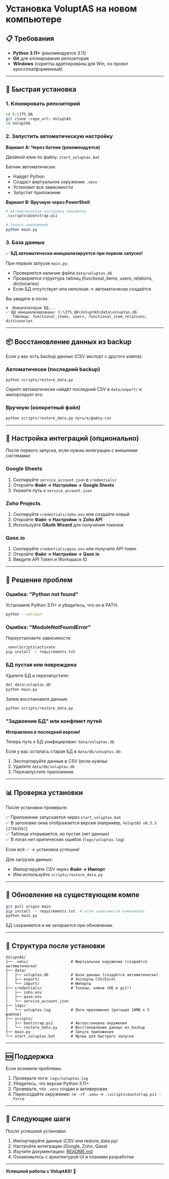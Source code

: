 # Установка VoluptAS на новом компьютере

## 📋 Требования

- **Python 3.11+** (рекомендуется 3.11)
- **Git** для клонирования репозитория
- **Windows** (скрипты адаптированы для Win, но проект кроссплатформенный)

---

## 🚀 Быстрая установка

### 1. Клонировать репозиторий

```bash
cd C:\ITS_QA
git clone <repo_url> VoluptAS
cd VoluptAS
```

### 2. Запустить автоматическую настройку

**Вариант A: Через батник (рекомендуется)**

Двойной клик по файлу: `start_voluptas.bat`

Батник автоматически:
- Найдёт Python
- Создаст виртуальное окружение `.venv`
- Установит все зависимости
- Запустит приложение

**Вариант B: Вручную через PowerShell**

```powershell
# Автоматическая настройка окружения
.\scripts\bootstrap.ps1

# Запуск приложения
python main.py
```

### 3. База данных

✅ **БД автоматически инициализируется при первом запуске!**

При первом запуске `main.py`:
- Проверяется наличие файла `data/voluptas.db`
- Проверяется структура таблиц (functional_items, users, relations, dictionaries)
- Если БД отсутствует или неполная → автоматически создаётся

Вы увидите в логах:

```
⚙️  Инициализирую БД...
✅ БД инициализирована: C:\ITS_QA\VoluptAS\data\voluptas.db
   Таблицы: functional_items, users, functional_item_relations, dictionaries
```

---

## 📦 Восстановление данных из backup

Если у вас есть backup данных (CSV экспорт с другого компа):

### Автоматически (последний backup)

```bash
python scripts/restore_data.py
```

Скрипт автоматически найдёт последний CSV в `data/export/` и импортирует его.

### Вручную (конкретный файл)

```bash
python scripts/restore_data.py путь/к/файлу.csv
```

---

## 🔑 Настройка интеграций (опционально)

После первого запуска, если нужны интеграции с внешними системами:

### Google Sheets

1. Скопируйте `service_account.json` в `credentials/`
2. Откройте **Файл → Настройки → Google Sheets**
3. Укажите путь к `service_account.json`

### Zoho Projects

1. Скопируйте `credentials/zoho.env` или создайте новый
2. Откройте **Файл → Настройки → Zoho API**
3. Используйте **OAuth Wizard** для получения токенов

### Qase.io

1. Скопируйте `credentials/qase.env` или получите API токен
2. Откройте **Файл → Настройки → Qase.io**
3. Введите API Token и Workspace ID

---

## 🐛 Решение проблем

### Ошибка: "Python not found"

Установите Python 3.11+ и убедитесь, что он в PATH:

```bash
python --version
```

### Ошибка: "ModuleNotFoundError"

Переустановите зависимости:

```bash
.venv\Scripts\activate
pip install -r requirements.txt
```

### БД пустая или повреждена

Удалите БД и перезапустите:

```bash
del data\voluptas.db
python main.py
```

Затем восстановите данные:

```bash
python scripts/restore_data.py
```

### "Задвоение БД" или конфликт путей

**Исправлено в последней версии!**

Теперь путь к БД унифицирован: `data/voluptas.db`

Если у вас осталась старая БД в `data/db/voluptas.db`:
1. Экспортируйте данные в CSV (если нужны)
2. Удалите `data/db/voluptas.db`
3. Перезапустите приложение

---

## 📊 Проверка установки

После установки проверьте:

✅ Приложение запускается через `start_voluptas.bat`  
✅ В заголовке окна отображается версия (например, `VoluptAS v0.3.3 [275635b]`)  
✅ Таблица открывается, но пустая (нет данных)  
✅ В логах нет критических ошибок (`logs/voluptas.log`)  

Если всё ✅ → установка успешна!

Для загрузки данных:
- Импортируйте CSV через **Файл → Импорт**
- Или используйте `scripts/restore_data.py`

---

## 🔄 Обновление на существующем компе

```bash
git pull origin main
pip install -r requirements.txt  # если зависимости изменились
python main.py
```

БД сохраняется и не затирается при обновлении.

---

## 📝 Структура после установки

```
VoluptAS/
├── .venv/                   # Виртуальное окружение (создаётся автоматически)
├── data/
│   ├── voluptas.db          # База данных (создаётся автоматически)
│   ├── export/              # Экспорты CSV/Excel
│   └── import/              # Импорты
├── credentials/             # Токены, ключи (НЕ в git!)
│   ├── zoho.env
│   ├── qase.env
│   └── service_account.json
├── logs/
│   └── voluptas.log         # Логи приложения (ротация 10MB x 5 файлов)
├── scripts/
│   ├── bootstrap.ps1        # Автоустановка окружения
│   └── restore_data.py      # Восстановление данных из backup
├── main.py                  # Запуск приложения
└── start_voluptas.bat       # Ярлык для быстрого запуска
```

---

## 🆘 Поддержка

Если возникли проблемы:

1. Проверьте логи: `logs/voluptas.log`
2. Убедитесь, что версия Python 3.11+
3. Проверьте, что `.venv` создан и активирован
4. Пересоздайте окружение: `rm -rf .venv` → `.\scripts\bootstrap.ps1 -Force`

---

## 🎯 Следующие шаги

После успешной установки:

1. Импортируйте данные (CSV или restore_data.py)
2. Настройте интеграции (Google, Zoho, Qase)
3. Изучите документацию: [README.md](README.md)
4. Ознакомьтесь с архитектурой UI и планами разработки

---

**Успешной работы с VoluptAS!** 🚀
